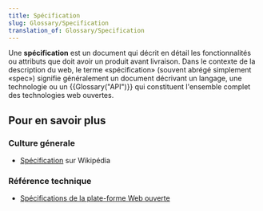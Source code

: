 ```yaml
---
title: Spécification
slug: Glossary/Specification
translation_of: Glossary/Specification
---
```


Une **spécification** est un document qui décrit en détail les fonctionnalités ou attributs que doit avoir un produit avant livraison. Dans le contexte de la description du web, le terme «spécification» (souvent abrégé simplement «spec») signifie généralement un document décrivant un langage, une technologie ou un {{Glossary("API")}} qui constituent l'ensemble complet des technologies web ouvertes.

## Pour en savoir plus

### Culture génerale

- [Spécification](https://fr.wikipedia.org/wiki/Spécification_(norme_technique)) sur Wikipédia

### Référence technique

- [Spécifications de la plate-forme Web ouverte](/fr/docs/Web/Specification_list)
